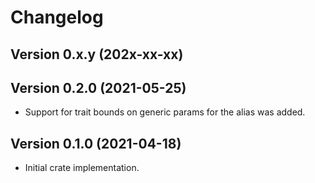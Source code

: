 # Changelog

## Version 0.x.y (202x-xx-xx)

## Version 0.2.0 (2021-05-25)

- Support for trait bounds on generic params for the alias was added.

## Version 0.1.0 (2021-04-18)

- Initial crate implementation.
